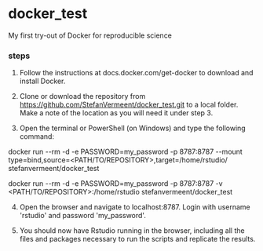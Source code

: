 # docker_test
My first try-out of Docker for reproducible science

### steps ###

1. Follow the instructions at docs.docker.com/get-docker to download and install Docker. 

2. Clone or download the repository from https://github.com/StefanVermeent/docker_test.git to a local folder.
Make a note of the location as you will need it under step 3.

3. Open the terminal or PowerShell (on Windows) and type the following command:

docker run --rm -d -e PASSWORD=my_password -p 8787:8787 --mount type=bind,source=<PATH/TO/REPOSITORY>,target=/home/rstudio/ stefanvermeent/docker_test

docker run --rm -d -e PASSWORD=my_password -p 8787:8787 -v <PATH/TO/REPOSITORY>:/home/rstudio stefanvermeent/docker_test

4. Open the browser and navigate to localhost:8787. Login with username 'rstudio' and password 'my_password'.

5. You should now have Rstudio running in the browser, including all the files and packages necessary to run the scripts and 
replicate the results.
